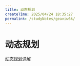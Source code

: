 ```yaml
---
title: 动态规划
createTime: 2025/04/24 18:35:27
permalink: /studyNotes/geaviw6k/
---
```

# 动态规划

[动态规划详解](https://blog.csdn.net/hollis_chuang/article/details/103045322)

